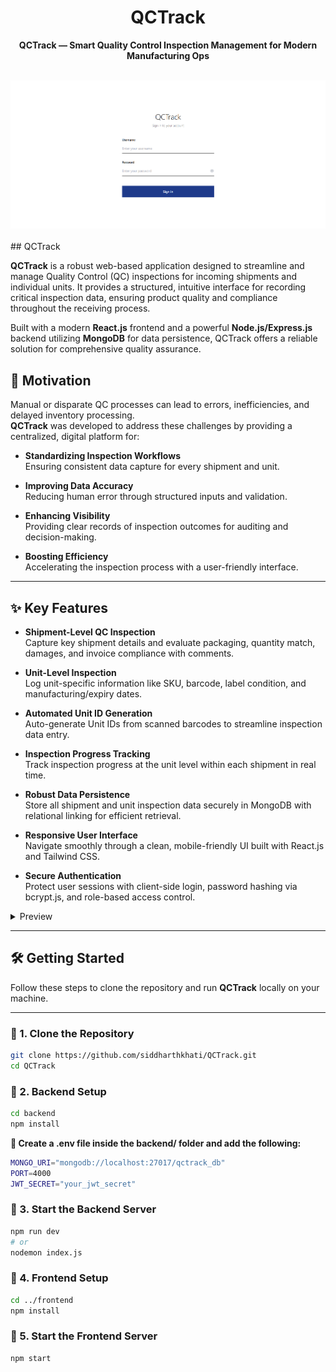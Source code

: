 <div align="center" markdown="1">
	<h1>QCTrack</h1>

**QCTrack — Smart Quality Control Inspection Management for Modern Manufacturing Ops**
</div>

<br>
<div align="center">
	<img src=".github/login-qctrack.png" alt="Login QCTrack" />
</div>
<br>
## QCTrack

**QCTrack** is a robust web-based application designed to streamline and manage Quality Control (QC) inspections for incoming shipments and individual units. It provides a structured, intuitive interface for recording critical inspection data, ensuring product quality and compliance throughout the receiving process.

Built with a modern **React.js** frontend and a powerful **Node.js/Express.js** backend utilizing **MongoDB** for data persistence, QCTrack offers a reliable solution for comprehensive quality assurance.

## 🚀 Motivation

Manual or disparate QC processes can lead to errors, inefficiencies, and delayed inventory processing.  
**QCTrack** was developed to address these challenges by providing a centralized, digital platform for:

- **Standardizing Inspection Workflows**  
  Ensuring consistent data capture for every shipment and unit.

- **Improving Data Accuracy**  
  Reducing human error through structured inputs and validation.

- **Enhancing Visibility**  
  Providing clear records of inspection outcomes for auditing and decision-making.

- **Boosting Efficiency**  
  Accelerating the inspection process with a user-friendly interface.

---

## ✨ Key Features

- **Shipment-Level QC Inspection**  
  Capture key shipment details and evaluate packaging, quantity match, damages, and invoice compliance with comments.

- **Unit-Level Inspection**  
  Log unit-specific information like SKU, barcode, label condition, and manufacturing/expiry dates.

- **Automated Unit ID Generation**  
  Auto-generate Unit IDs from scanned barcodes to streamline inspection data entry.

- **Inspection Progress Tracking**  
  Track inspection progress at the unit level within each shipment in real time.

- **Robust Data Persistence**  
  Store all shipment and unit inspection data securely in MongoDB with relational linking for efficient retrieval.

- **Responsive User Interface**  
  Navigate smoothly through a clean, mobile-friendly UI built with React.js and Tailwind CSS.

- **Secure Authentication**  
  Protect user sessions with client-side login, password hashing via bcrypt.js, and role-based access control.


<details>
<summary>Preview</summary>

![Start QC](.github/start_qc.png)  
![Level 1 - QC](.github/level-1-qc.png)  
![Level 2 - QC](.github/level-2-qc.png)

</details>

---

## 🛠️ Getting Started

Follow these steps to clone the repository and run **QCTrack** locally on your machine.

---

### 🔁 1. Clone the Repository

```bash
git clone https://github.com/siddharthkhati/QCTrack.git
cd QCTrack
```

### 🔧 2. Backend Setup

```bash
cd backend
npm install
```

**📁 Create a .env file inside the backend/ folder and add the following:**

```bash
MONGO_URI="mongodb://localhost:27017/qctrack_db"
PORT=4000
JWT_SECRET="your_jwt_secret"
```

### 🔁 3. Start the Backend Server

```bash
npm run dev
# or
nodemon index.js
```

### 🔁 4. Frontend Setup

```bash
cd ../frontend
npm install
```

### 🔁 5. Start the Frontend Server

```bash
npm start
```
